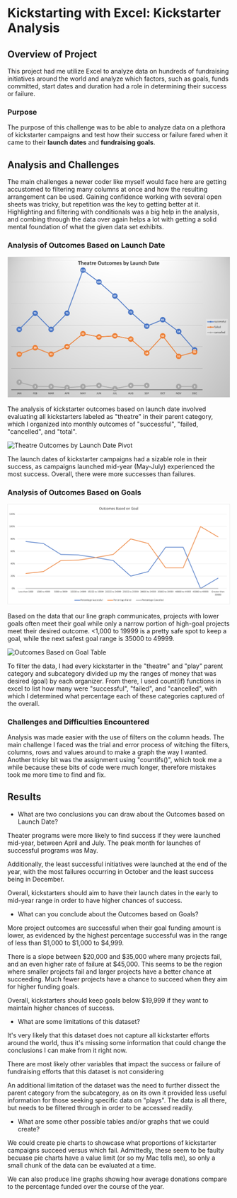 # Kickstarting with Excel: Kickstarter Analysis

## Overview of Project

This project had me utilize Excel to analyze data on hundreds of fundraising initiatives around the world and analyze which factors, such as goals, funds committed, start dates and duration had a role in determining their success or failure. 


### Purpose

The purpose of this challenge was to be able to analyze data on a plethora of kickstarter campaigns and test how their success or failure fared when it came to their **launch dates** and **fundraising goals**. 


## Analysis and Challenges

The main challenges a newer coder like myself would face here are getting accustomed to filtering many columns at once and how the resulting arrangement can be used. Gaining confidence working with several open sheets was tricky, but repetition was the key to getting better at it. Highlighting and filtering with conditionals was a big help in the analysis, and combing through the data over again helps a lot with getting a solid mental foundation of what the given data set exhibits. 

### Analysis of Outcomes Based on Launch Date
![Outcomes Based on Launch Date Graph](https://github.com/mtryergreen/kickstarter_analysis/blob/8df4c35472aac27a28fd7e634502190fa8114090/Theatre%20Outcomes%20by%20Launch%20Date.png)

The analysis of kickstarter outcomes based on launch date involved evaluating all kickstarters labeled as "theatre" in their parent category, which I organized into monthly outcomes of "successful", "failed, "cancelled", and "total".

![Theatre Outcomes by Launch Date Pivot](https://user-images.githubusercontent.com/89936913/138542455-120ecd66-5536-426d-bb47-433e5827cf6d.png)

The launch dates of kickstarter campaigns had a sizable role in their success, as campaigns launched mid-year (May-July) experienced the most success. Overall, there were more successes than failures. 
	

### Analysis of Outcomes Based on Goals
![See chart of Outcomes Based on Goals](https://github.com/mtryergreen/kickstarter_analysis/blob/main/Outcomes_vs_Goals.png)

Based on the data that our line graph communicates, projects with lower goals often meet their goal while only a narrow portion of high-goal projects meet their desired outcome. <1,000 to 19999 is a pretty safe spot to keep a goal, while the next safest goal range is 35000 to 49999. 

![Outcomes Based on Goal Table](https://user-images.githubusercontent.com/89936913/138542714-940ca031-c173-4f10-9430-6d7224a13350.png)

To filter the data, I had every kickstarter in the "theatre" and "play" parent category and subcategory divided up my the ranges of money that was desired (goal) by each organizer. From there, I used count(if) functions in excel to list how many were "successful", "failed", and "cancelled", with which I determined what percentage each of these categories captured of the overall. 

### Challenges and Difficulties Encountered

Analysis was made easier with the use of filters on the column heads. The main challenge I faced was the trial and error process of witching the filters, columns, rows and values around to make a graph the way I wanted. Another tricky bit was the assignment using "countifs()", which took me a while because these bits of code were much longer, therefore mistakes took me more time to find and fix.


## Results

- What are two conclusions you can draw about the Outcomes based on Launch Date?

Theater programs were more likely to find success if they were launched mid-year, between April and July. The peak month for launches of successful programs was May. 

Additionally, the least successful initiatives were launched at the end of the year, with the most failures occurring in October and the least success being in December. 

Overall, kickstarters should aim to have their launch dates in the early to mid-year range in order to have higher chances of success. 

- What can you conclude about the Outcomes based on Goals?

More project outcomes are successful when their goal funding amount is lower, as evidenced by the highest percentage successful was in the range of less than $1,000 to $1,000 to $4,999. 

There is a slope between $20,000 and $35,000 where many projects fail, and an even higher rate of failure at $45,000. This seems to be the region where smaller projects fail and larger projects have a better chance at succeeding. Much fewer projects have a chance to succeed when they aim for higher funding goals. 

Overall, kickstarters should keep goals below $19,999 if they want to maintain higher chances of success.  


- What are some limitations of this dataset?

It's very likely that this dataset does not capture all kickstarter efforts around the world, thus it's missing some information that could change the conclusions I can make from it right now. 

There are most likely other variables that impact the success or failure of fundraising efforts that this dataset is not considering

An additional limitation of the dataset was the need to further dissect the parent category from the subcategory, as on its own it provided less useful information for those seeking specific data on "plays". The data is all there, but needs to be filtered through in order to be accessed readily. 

- What are some other possible tables and/or graphs that we could create?

We could create pie charts to showcase what proportions of kickstarter campaigns succeed versus which fail. Admittedly, these seem to be faulty becuase pie charts have a value limit (or so my Mac tells me), so only a small chunk of the data can be evaluated at a time. 

We can also produce line graphs showing how average donations compare to the percentage funded over the course of the year. 
